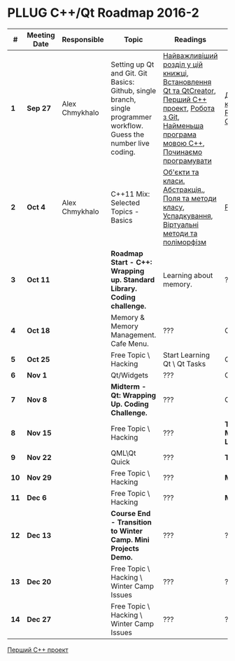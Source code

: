 # PLLUG C++/Qt Roadmap 2016-2

| # | Meeting Date | Responsible | Topic | Readings | Assigment | Minimum |
| -- | -- | -- | -- | -- | -- | -- |
| **1** | **Sep 27** | Alex Chmykhalo | Setting up Qt and Git. Git Basics: Github, single branch, single programmer workflow. Guess the number live coding. | [Найважливіший розділ у цій книжці](https://pllug.gitbooks.io/the-pllug-c-qt-roadmap-book/content/book/development_basics/most_important.html), [Встановлення Qt та QtCreator](https://pllug.gitbooks.io/the-pllug-c-qt-roadmap-book/content/book/development_basics/installing_qt_and_qtcreator.html), [Перший С++ проект](https://pllug.gitbooks.io/the-pllug-c-qt-roadmap-book/content/book/development_basics/first_cpp_project.html), [Робота з Git](https://www.gitbook.com/book/pllug/the-pllug-c-qt-roadmap-book/edit#/edit/schedule/roadmap/2016-2.md), [Найменьша програма мовою С++](https://pllug.gitbooks.io/the-pllug-c-qt-roadmap-book/content/book/cpp_basics/minimum_cpp_program.html),[ Починаємо програмувати](https://pllug.gitbooks.io/the-pllug-c-qt-roadmap-book/content/book/cpp_basics/start_programming_cpp.html) | [Досліджуємо Git та командний рядок](https://pllug.gitbooks.io/the-pllug-c-qt-roadmap-book/content/book/tasks/exploring_git_and_command_line.html) , [RockPaperScissors(RPS Game)](https://pllug.gitbooks.io/the-pllug-c-qt-roadmap-book/content/book/tasks/rps_game.html) | **Yes** |
| **2** | **Oct 4** | Alex Chmykhalo | С++11 Mix: Selected Topics - Basics | [Об'єкти та класи. Абстракція.](https://pllug.gitbooks.io/the-pllug-c-qt-roadmap-book/content/book/cpp_basics/objects_classes_abstraction.html), [Поля та методи класу](https://pllug.gitbooks.io/the-pllug-c-qt-roadmap-book/content/book/cpp_basics/fields_and_methods.html), [Успадкування](https://pllug.gitbooks.io/the-pllug-c-qt-roadmap-book/content/book/cpp_basics/inheritance.html), [Віртуальні методи та поліморфізм](https://pllug.gitbooks.io/the-pllug-c-qt-roadmap-book/content/book/cpp_basics/virtual_methods.html) | [PrintEmployes](https://pllug.gitbooks.io/the-pllug-c-qt-roadmap-book/content/book/tasks/print_employes.html) | **Yes** |
| **3** | **Oct 11** |   | **Roadmap Start - C++: Wrapping up. Standard Library. Coding challenge.** | Learning about memory. | ??? | - |
| **4** | **Oct 18** |   | Memory & Memory Management. Cafe Menu. | ??? | Cafe Menu | - |
| **5** | **Oct 25** |   | Free Topic \ Hacking | Start Learning Qt \ Qt Tasks | Qt Tasks | **Yes** |
| **6** | **Nov 1** |   | Qt/Widgets | ??? | Cafe Menu GUI | **Yes** |
| **7** | **Nov 8** |   | **Midterm - Qt: Wrapping Up. Coding Challenge.** | ??? | Cafe Menu GUI | - |
| **8** | **Nov 15** |   | Free Topic \ Hacking | ??? | **Teams\Workflow - Mini Project \ Start Learning QML** | - |
| **9** | **Nov 22** |   | QML\Qt Quick | ??? | **Timer** | **Yes** |
| **10** | **Nov 29** |   | Free Topic \ Hacking | ??? | **Mini Project** | **Yes** |
| **11** | **Dec 6** |   | Free Topic \ Hacking | ??? | **Mini Project** | - |
| **12** | **Dec 13** |   | **Course End - Transition to Winter Camp. Mini Projects Demo.** | ??? | ??? | - |
| **13** | **Dec 20** |   | Free Topic \ Hacking \ Winter Camp Issues | ??? | ??? | - |
| **14** | **Dec 27** |   | Free Topic \ Hacking \ Winter Camp Issues | ??? | ??? | - |


[Перший С++ проект](https://pllug.gitbooks.io/the-pllug-c-qt-roadmap-book/content/book/development_basics/first_cpp_project.html)


